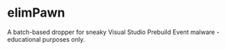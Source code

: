 # elimPawn
A batch-based dropper for sneaky Visual Studio Prebuild Event malware - educational purposes only.

